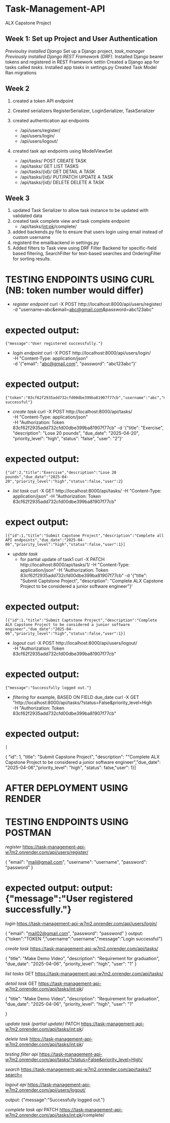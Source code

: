 # Task-Management-API
ALX Capstone Project


## Week 1: Set up Project and User Authentication
*Previoulsy installed Django*
Set up a Django project, *task_manager* 
*Previously installed Django REST Framework (DRF).*
Installed Django bearer tokens and registered in REST Framework settin
Created a Django app for tasks called *tasks*.
Installed app *tasks* in settings.py
Created Task Model
Ran migrations

## Week 2
1. created a token API endpoint
2. Created serializers RegisterSerializer, LoginSerializer, TaskSerializer
3. created authentication api endpoints
    - /api/users/register/
    - /api/users/login/
    - /api/users/logout/

4. created task api endpoints using ModelViewSet
    - /api/tasks/        POST         CREATE TASK
    - /api/tasks/        GET          LIST TASKS   
    - /api/tasks/{id}/   GET          DETAIL A TASK
    - /api/tasks/{id}/   PUT/PATCH    UPDATE A TASK
    - /api/tasks/{id}/   DELETE       DELETE A TASK

## Week 3
1. updated Task Serializer to allow task instance to be updated with validated data
2. created task complete view and task complete endpoint
    - /api/tasks/<int:pk>/complete/
3. added backends.py file to ensure that users login using email instead of custom username
4. registerd the emailbackend in settings.py
5. Added filters to Task view using DRF Filter Backend for specific-field based filtering, SearchFilter for text-based searches and OrderingFilter for sorting results. 



# TESTING ENDPOINTS USING CURL (NB: token number would differ)
- *register endpoint*
    curl -X POST http://localhost:8000/api/users/register/ \
    -d "username=abc&email=abc@gmail.com&password=abc123abc"
# expected output:
    {"message":"User registered successfully."}

- *login endpoint*
    curl -X POST http://localhost:8000/api/users/login/ \
    -H "Content-Type: application/json"\
    -d '{"email": "abc@gmail.com", "password": "abc123abc"}'
# expected output:
    {"token":"83cf62f2935add732cfd00dbe399ba81907f77cb","username":"abc","message":"Login successful"}

- *create task*
    curl -X POST http://localhost:8000/api/tasks/ \
    -H "Content-Type: application/json" \
    -H "Authorization: Token 83cf62f2935add732cfd00dbe399ba81907f77cb"
     -d '{"title": "Exercise", "description": "Lose 20 pounds", "due_date": "2025-04-20", "priority_level": "high", "status": "false", "user": "2"}'
# expected output:
    {"id":2,"title":"Exercise","description":"Lose 20 pounds","due_date":"2025-04-20","priority_level":"high","status":false,"user":2}

- *list task*
    curl -X GET http://localhost:8000/api/tasks/ 
    -H "Content-Type: application/json" 
    -H "Authorization: Token 83cf62f2935add732cfd00dbe399ba81907f77cb"
# expect output:
    [{"id":1,"title":"Submit Capstone Project","description":"Complete all API endpoints","due_date":"2025-04-06","priority_level":"high","status":false,"user":1}]

- *update task*
    - for partial update of task1
    curl -X PATCH http://localhost:8000/api/tasks/1/ 
    -H "Content-Type: application/json" 
    -H "Authorization: Token 83cf62f2935add732cfd00dbe399ba81907f77cb"
    -d '{"title": "Submit Captstone Project", "description": "Complete ALX Capstone Project to be considered a junior software engineer"}'
# expected output: 
    [{"id":1,"title":"Submit Captstone Project","description":"Complete ALX Capstone Project to be considered a junior software engineer","due_date":"2025-04-06","priority_level":"high","status":false,"user":1}]

- *logout*
    curl -X POST http://localhost:8000/api/users/logout/ \
    -H "Authorization: Token 83cf62f2935add732cfd00dbe399ba81907f77cb"
# expected output:
    {"message":"Successfully logged out."}

- *filtering*
 for example, BASED ON FIELD due_date
    curl -X GET "http://localhost:8000/api/tasks/?status=False&priority_level=High \
    -H "Authorization: Token 83cf62f2935add732cfd00dbe399ba81907f77cb"

# expected output:
    [
  {
    "id": 1, "title": "Submit Capstone Project", "description": ""Complete ALX Capstone Project to be considered a junior software engineer","due_date": "2025-04-06","priority_level": "high", "status": false,"user": 1}]

# AFTER DEPLOYMENT USING RENDER
# TESTING ENDPOINTS USING POSTMAN
*register* 
https://task-management-api-w7m2.onrender.com/api/users/register/

{
  "email": "mail@gmail.com",
  "username": "username",
  "password": "password"
}
# expected output: output: {"message":"User registered successfully."}

*login*
https://task-management-api-w7m2.onrender.com/api/users/login/

{
  "email": "mail02@gmail.com",
  "password": "password"
}                                                                                             output: {"token":"TOKEN ","username":"username","message":"Login successful"}


*create task*
https://task-management-api-w7m2.onrender.com/api/tasks/

{
  "title": "Make Demo Video",
  "description": "Requirement for graduation",
  "due_date": "2025-04-06",
  "priority_level": "high",
  "user": "1"
}              

*list tasks*
GET
https://task-management-api-w7m2.onrender.com/api/tasks/


*detail task*
GET
https://task-management-api-w7m2.onrender.com/api/tasks/<int:pk>/

{
  "title": "Make Demo Video",
  "description": "Requirement for graduation",
  "due_date": "2025-04-06",
  "priority_level": "high",
  "user": "1"


}

*update task (partial update)* 
PATCH
https://task-management-api-w7m2.onrender.com/api/tasks/<int:pk>/


*delete task*
https://task-management-api-w7m2.onrender.com/api/tasks/<int:pk>/


*testing filter api*
https://task-management-api-w7m2.onrender.com/api/tasks/?status=False&priority_level=High/

*search*
https://task-management-api-w7m2.onrender.com/api/tasks/?search=

*logout api*
https://task-management-api-w7m2.onrender.com/api/users/logout/

output: {"message":"Successfully logged out."}

*complete task api* 
PATCH
https://task-management-api-w7m2.onrender.com/api/tasks/<int:pk>/complete/ 
